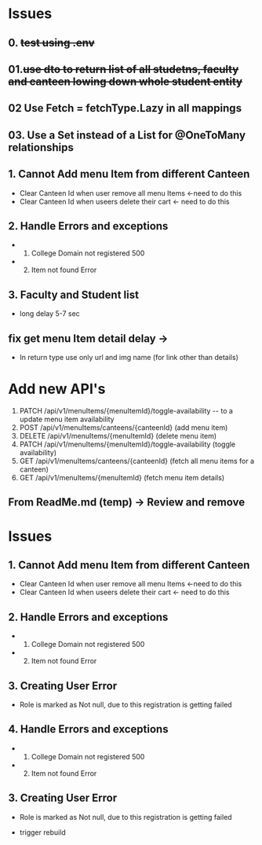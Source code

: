 # Issues

## 0. ~~test using .env~~
## 01.~~use dto to return list of all studetns, faculty and canteen lowing down whole student entity~~
## 02 Use Fetch = fetchType.Lazy in all mappings
## 03. Use a Set instead of a List for @OneToMany relationships


## 1. Cannot Add menu Item from different Canteen

- Clear Canteen Id when user remove all menu Items <-need to do this
- Clear Canteen Id when useers delete their cart  <- need to do this 


## 2. Handle Errors and exceptions 

- 1. College Domain not registered 500
- 2. Item not found Error


## 3. Faculty and Student list 
- long delay 5-7 sec

## fix get menu Item detail delay ->
- In return type use only url and img name (for link other than details) 

# Add new API's

1. PATCH /api/v1/menuItems/{menuItemId}/toggle-availability -- to a update menu item availability
2. POST /api/v1/menuItems/canteens/{canteenId} (add menu item)
  3. DELETE /api/v1/menuItems/{menuItemId} (delete menu item)
   4. PATCH /api/v1/menuItems/{menuItemId}/toggle-availability (toggle availability)
   5. GET /api/v1/menuItems/canteens/{canteenId} (fetch all menu items for a canteen)
   6. GET /api/v1/menuItems/{menuItemId} (fetch menu item details)


## From ReadMe.md (temp) -> Review and remove 

# Issues

## 1. Cannot Add menu Item from different Canteen

- Clear Canteen Id when user remove all menu Items <-need to do this
- Clear Canteen Id when useers delete their cart  <- need to do this


## 2. Handle Errors and exceptions

- 1. College Domain not registered 500
- 2. Item not found Error


## 3. Creating User Error
- Role is marked as Not null, due to this registration is getting failed

## 4. Handle Errors and exceptions 

- 1. College Domain not registered 500
- 2. Item not found Error


## 3. Creating User Error 
- Role is marked as Not null, due to this registration is getting failed


- trigger rebuild